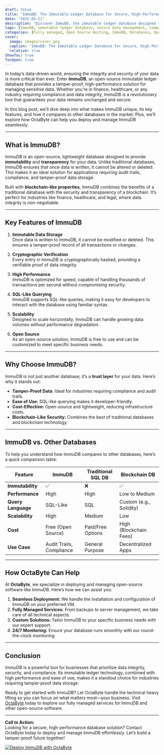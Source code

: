 ```yaml
---
draft: false
title: "ImmuDB: The Immutable Ledger Database for Secure, High-Performance Data Management"
date: "2025-03-11"
description: "Discover ImmuDB, the immutable ledger database designed for secure, high-performance data management. Learn how ImmuDB ensures data integrity, scalability, and compliance, and why it’s a game-changer for industries requiring tamper-proof data storage."
tags: [ImmuDB, immutable ledger database, secure data management, tamper-proof database, high-performance database, data integrity, blockchain database, open-source database, database comparison, OctaByte managed services]
categories: [Fully managed, Open Source Hosting, ImmuDB, Databases, Specialized Databases]
cover:
  image: images/cover.png
  caption: "ImmuDB: The Immutable Ledger Database for Secure, High-Performance Data Management"
  relative: true
ShowToc: true
TocOpen: true
---
```



In today’s data-driven world, ensuring the integrity and security of your data is more critical than ever. Enter **ImmuDB**, an open-source immutable ledger database that provides a tamper-proof, high-performance solution for managing sensitive data. Whether you're in finance, healthcare, or any industry requiring compliance and data integrity, ImmuDB is a revolutionary tool that guarantees your data remains unchanged and secure.

In this blog post, we’ll dive deep into what makes ImmuDB unique, its key features, and how it compares to other databases in the market. Plus, we’ll explore how OctaByte can help you deploy and manage ImmuDB seamlessly.

---

## What is ImmuDB?

ImmuDB is an open-source, lightweight database designed to provide **immutability** and **transparency** for your data. Unlike traditional databases, ImmuDB ensures that once data is written, it cannot be altered or deleted. This makes it an ideal solution for applications requiring audit trails, compliance, and tamper-proof data storage.

Built with **blockchain-like properties**, ImmuDB combines the benefits of a traditional database with the security and transparency of a blockchain. It’s perfect for industries like finance, healthcare, and legal, where data integrity is non-negotiable.

---

## Key Features of ImmuDB

1. **Immutable Data Storage**  
   Once data is written to ImmuDB, it cannot be modified or deleted. This ensures a tamper-proof record of all transactions or changes.

2. **Cryptographic Verification**  
   Every entry in ImmuDB is cryptographically hashed, providing a verifiable proof of data integrity.

3. **High Performance**  
   ImmuDB is optimized for speed, capable of handling thousands of transactions per second without compromising security.

4. **SQL-Like Querying**  
   ImmuDB supports SQL-like queries, making it easy for developers to interact with the database using familiar syntax.

5. **Scalability**  
   Designed to scale horizontally, ImmuDB can handle growing data volumes without performance degradation.

6. **Open Source**  
   As an open-source solution, ImmuDB is free to use and can be customized to meet specific business needs.

---

## Why Choose ImmuDB?

ImmuDB is not just another database; it’s a **trust layer** for your data. Here’s why it stands out:

- **Tamper-Proof Data:** Ideal for industries requiring compliance and audit trails.
- **Ease of Use:** SQL-like querying makes it developer-friendly.
- **Cost-Effective:** Open-source and lightweight, reducing infrastructure costs.
- **Blockchain-Like Security:** Combines the best of traditional databases and blockchain technology.

---

## ImmuDB vs. Other Databases

To help you understand how ImmuDB compares to other databases, here’s a quick comparison table:

| Feature                | ImmuDB               | Traditional SQL DB   | Blockchain DB        |
|------------------------|----------------------|----------------------|----------------------|
| **Immutability**        | ✅                   | ❌                   | ✅                   |
| **Performance**         | High                 | High                 | Low to Medium        |
| **Query Language**      | SQL-Like             | SQL                  | Custom (e.g., Solidity) |
| **Scalability**         | High                 | Medium               | Low                  |
| **Cost**                | Free (Open Source)   | Paid/Free Options    | High (Blockchain Fees) |
| **Use Case**            | Audit Trails, Compliance | General Purpose    | Decentralized Apps   |

---

## How OctaByte Can Help

At **OctaByte**, we specialize in deploying and managing open-source software like ImmuDB. Here’s how we can assist you:

1. **Seamless Deployment:** We handle the installation and configuration of ImmuDB on your preferred VM.
2. **Fully Managed Services:** From backups to server management, we take care of all technical aspects.
3. **Custom Solutions:** Tailor ImmuDB to your specific business needs with our expert support.
4. **24/7 Monitoring:** Ensure your database runs smoothly with our round-the-clock monitoring.

---

## Conclusion

ImmuDB is a powerful tool for businesses that prioritize data integrity, security, and compliance. Its immutable ledger technology, combined with high performance and ease of use, makes it a standout choice for industries requiring tamper-proof data storage.

Ready to get started with ImmuDB? Let OctaByte handle the technical heavy lifting so you can focus on what matters most—your business. Visit [OctaByte](https://octabyte.io) today to explore our fully managed services for ImmuDB and other open-source software.

---

**Call to Action:**  
Looking for a secure, high-performance database solution? Contact OctaByte today to deploy and manage ImmuDB effortlessly. Let’s build a tamper-proof future together!

[![Deploy ImmuDB with OctaByte](/images/deploy-on-octabyte.png)](https://octabyte.io/fully-managed-open-source-services/databases/specialized-databases/immudb)